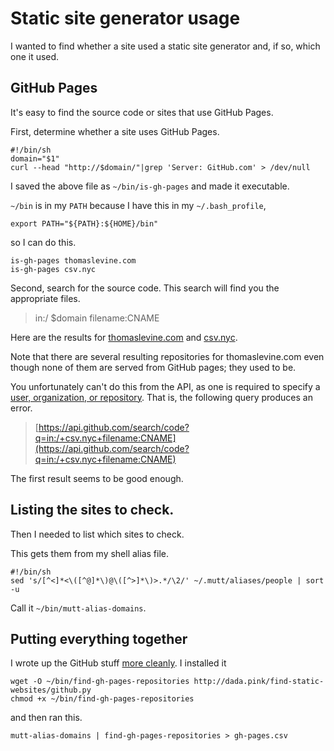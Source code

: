 # Static site generator usage
I wanted to find whether a site used a static site generator and, if so,
which one it used.

## GitHub Pages
It's easy to find the source code or sites that use GitHub Pages.

First, determine whether a site uses GitHub Pages.

    #!/bin/sh
    domain="$1"
    curl --head "http://$domain/"|grep 'Server: GitHub.com' > /dev/null

I saved the above file as `~/bin/is-gh-pages` and made it executable.

`~/bin` is in my `PATH` because I have this in my `~/.bash_profile`,

    export PATH="${PATH}:${HOME}/bin"

so I can do this.

    is-gh-pages thomaslevine.com
    is-gh-pages csv.nyc

Second, search for the source code. This search will find you the appropriate
files.

> in:/ $domain filename:CNAME

Here are the results for
[thomaslevine.com](https://github.com/search?utf8=%E2%9C%93&q=in%3A%2F+thomaslevine.com+filename%3ACNAME&type=Code)
and [csv.nyc](https://github.com/search?utf8=%E2%9C%93&q=in%3A%2F+csv.nyc+filename%3ACNAME&type=Code).

Note that there are several resulting repositories for thomaslevine.com
even though none of them are served from GitHub pages; they used to be.

You unfortunately can't do this from the API, as one is required to specify a
[user, organization, or repository](https://developer.github.com/changes/#new-validation-rule).
That is, the following query produces an error.

> [https://api.github.com/search/code?q=in:/+csv.nyc+filename:CNAME](https://api.github.com/search/code?q=in:/+csv.nyc+filename:CNAME)

The first result seems to be good enough.

## Listing the sites to check.
Then I needed to list which sites to check.

This gets them from my shell alias file.

    #!/bin/sh
    sed 's/[^<]*<\([^@]*\)@\([^>]*\)>.*/\2/' ~/.mutt/aliases/people | sort -u

Call it `~/bin/mutt-alias-domains`.

## Putting everything together
I wrote up the GitHub stuff
[more cleanly](http://dada.pink/find-static-websites/github.py).
I installed it

    wget -O ~/bin/find-gh-pages-repositories http://dada.pink/find-static-websites/github.py
    chmod +x ~/bin/find-gh-pages-repositories

and then ran this.

    mutt-alias-domains | find-gh-pages-repositories > gh-pages.csv
